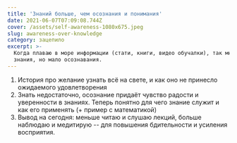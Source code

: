 ```yaml
---
title: 'Знаний больше, чем осознания и понимания'
date: 2021-06-07T07:09:08.744Z
cover: /assets/self-awareness-1080x675.jpeg
slug: awareness-over-knowledge
category: зацепило
excerpt: >-
  Когда плаваю в море информации (стати, книги, видео обучалки), так много
  знания, но мало осознавания.
---
```

1. История про желание узнать всё на свете, и как оно не принесло ожидаемого удовлетворения
2. Знать недостаточно, осознание придаёт чувство радости и уверенности в знаниях. Теперь понятно для чего знание служит и как его применять (+ пример с математикой)
3. Вывод на сегодня: меньше читаю и слушаю лекций, больше наблюдаю и медитирую -- для повышения бдительности и усиления восприятия. 
